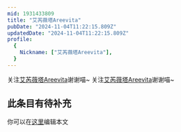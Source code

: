 ```yaml
---
mid: 1931433809
title: "艾芮薇塔Areevita"
pubDate: "2024-11-04T11:22:15.809Z"
updatedDate: "2024-11-04T11:22:15.809Z"
profile:
  {
    Nickname: ["艾芮薇塔Areevita"],
  }
---
```


关注[艾芮薇塔Areevita](https://space.bilibili.com/1931433809)谢谢喵~ 关注[艾芮薇塔Areevita](https://space.bilibili.com/1931433809)谢谢喵~

## 此条目有待补充
你可以在[这里](https://github.com/Yuhanawa/VTuber.ICU/edit/master/src/content/v/艾芮薇塔Areevita/index.md)编辑本文
